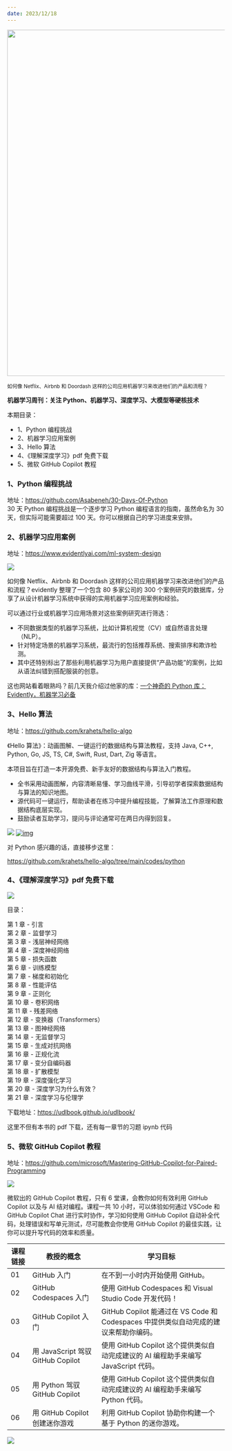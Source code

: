 ```yaml
---
date: 2023/12/18
---
```


<img src="https://my-wechat.oss-cn-beijing.aliyuncs.com/F0vJTgpXsAE8oHS.png" width="800" />  

<small>如何像 Netflix、Airbnb 和 Doordash 这样的公司应用机器学习来改进他们的产品和流程？</small>  

**机器学习周刊：关注 Python、机器学习、深度学习、大模型等硬核技术**  


本期目录：

- 1、Python 编程挑战
- 2、机器学习应用案例
- 3、Hello 算法
- 4、《理解深度学习》pdf 免费下载
- 5、微软 GitHub Copilot 教程

### 1、Python 编程挑战

地址：https://github.com/Asabeneh/30-Days-Of-Python  
30 天 Python 编程挑战是一个逐步学习 Python 编程语言的指南，虽然命名为 30 天，但实际可能需要超过 100 天。你可以根据自己的学习进度来安排。

### 2、机器学习应用案例

地址：https://www.evidentlyai.com/ml-system-design

![](https://my-wechat.oss-cn-beijing.aliyuncs.com/F0vJTgpXsAE8oHS.png)

如何像 Netflix、Airbnb 和 Doordash 这样的公司应用机器学习来改进他们的产品和流程？evidently 整理了一个包含 80 多家公司的 300 个案例研究的数据库，分享了从设计机器学习系统中获得的实用机器学习应用案例和经验。

可以通过行业或机器学习应用场景对这些案例研究进行筛选：

- 不同数据类型的机器学习系统，比如计算机视觉（CV）或自然语言处理（NLP）。
- 针对特定场景的机器学习系统，最流行的包括推荐系统、搜索排序和欺诈检测。
- 其中还特别标出了那些利用机器学习为用户直接提供“产品功能”的案例，比如从语法纠错到搭配服装的创意。

这也网站看着眼熟吗？前几天我介绍过他家的库：[一个神奇的 Python 库：Evidently，机器学习必备](https://mp.weixin.qq.com/s/2eMxfzAS8UltfTAoAkUipg)

### 3、Hello 算法

地址：https://github.com/krahets/hello-algo

《Hello 算法》：动画图解、一键运行的数据结构与算法教程，支持 Java, C++, Python, Go, JS, TS, C#, Swift, Rust, Dart, Zig 等语言。

本项目旨在打造一本开源免费、新手友好的数据结构与算法入门教程。

- 全书采用动画图解，内容清晰易懂、学习曲线平滑，引导初学者探索数据结构与算法的知识地图。
- 源代码可一键运行，帮助读者在练习中提升编程技能，了解算法工作原理和数据结构底层实现。
- 鼓励读者互助学习，提问与评论通常可在两日内得到回复。

[![](https://my-wechat.oss-cn-beijing.aliyuncs.com/68747470733a2f2f7777772e68656c6c6f2d616c676f2e636f6d2f696e6465782e6173736574732f616e696d6174696f6e2e676966.gif)](https://camo.githubusercontent.com/5fa4f85d0ee8b6bb47d8ac40a2ddcf048a6cb6932590e597ec10a224ff9c3967/68747470733a2f2f7777772e68656c6c6f2d616c676f2e636f6d2f696e6465782e6173736574732f616e696d6174696f6e2e676966) [![img](https://camo.githubusercontent.com/42ed03148f64c5323784eceba9afd0971d4d8e6b09a0f13afca19eb9e13cb797/68747470733a2f2f7777772e68656c6c6f2d616c676f2e636f6d2f696e6465782e6173736574732f72756e6e696e675f636f64652e676966)](https://camo.githubusercontent.com/42ed03148f64c5323784eceba9afd0971d4d8e6b09a0f13afca19eb9e13cb797/68747470733a2f2f7777772e68656c6c6f2d616c676f2e636f6d2f696e6465782e6173736574732f72756e6e696e675f636f64652e676966)



对 Python 感兴趣的话，直接移步这里：

https://github.com/krahets/hello-algo/tree/main/codes/python

### 4、《理解深度学习》pdf 免费下载

![](https://my-wechat.oss-cn-beijing.aliyuncs.com/GAn3im9a8AAAfaz.jpeg)

目录：

第 1 章 - 引言  
第 2 章 - 监督学习  
第 3 章 - 浅层神经网络  
第 4 章 - 深度神经网络  
第 5 章 - 损失函数  
第 6 章 - 训练模型  
第 7 章 - 梯度和初始化  
第 8 章 - 性能评估   
第 9 章 - 正则化  
第 10 章 - 卷积网络  
第 11 章 - 残差网络  
第 12 章 - 变换器（Transformers）  
第 13 章 - 图神经网络  
第 14 章 - 无监督学习  
第 15 章 - 生成对抗网络  
第 16 章 - 正规化流  
第 17 章 - 变分自编码器  
第 18 章 - 扩散模型  
第 19 章 - 深度强化学习  
第 20 章 - 深度学习为什么有效？  
第 21 章 - 深度学习与伦理学 

下载地址：https://udlbook.github.io/udlbook/

这里不但有本书的 pdf 下载，还有每一章节的习题 ipynb 代码

### 5、微软 GitHub Copilot 教程

地址：https://github.com/microsoft/Mastering-GitHub-Copilot-for-Paired-Programming

![](https://my-wechat.oss-cn-beijing.aliyuncs.com/GitHub%20101%20-%20Curriculum.png)

微软出的 GitHub Copilot 教程，只有 6 堂课，会教你如何有效利用 GitHub Copilot 以及与 AI 结对编程。课程一共 10 小时，可以体验如何通过 VSCode 和 GitHub Copilot Chat 进行实时协作，学习如何使用 GitHub Copilot 自动补全代码，处理错误和写单元测试，尽可能教会你使用 GitHub Copilot 的最佳实践，让你可以提升写代码的效率和质量。

| 课程链接 | 教授的概念                     | 学习目标                                                     |
| -------- | ------------------------------ | ------------------------------------------------------------ |
| 01       | GitHub 入门                     | 在不到一小时内开始使用 GitHub。                               |
| 02       | GitHub Codespaces 入门          | 使用 GitHub Codespaces 和 Visual Studio Code 开发代码！          |
| 03       | GitHub Copilot 入门             | GitHub Copilot 能通过在 VS Code 和 Codespaces 中提供类似自动完成的建议来帮助你编码。 |
| 04       | 用 JavaScript 驾驭 GitHub Copilot | 使用 GitHub Copilot 这个提供类似自动完成建议的 AI 编程助手来编写 JavaScript 代码。 |
| 05       | 用 Python 驾驭 GitHub Copilot     | 使用 GitHub Copilot 这个提供类似自动完成建议的 AI 编程助手来编写 Python 代码。 |
| 06       | 用 GitHub Copilot 创建迷你游戏   | 利用 GitHub Copilot 协助你构建一个基于 Python 的迷你游戏。       |

![](https://my-wechat.oss-cn-beijing.aliyuncs.com/WX20230912-203916-20231216224408112-20231216224501243.png)
